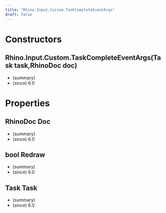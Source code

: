 ```yaml
---
title: "Rhino.Input.Custom.TaskCompleteEventArgs"
draft: false
---
```


# Constructors
## Rhino.Input.Custom.TaskCompleteEventArgs(Task task,RhinoDoc doc)
- (summary) 
- (since) 6.0
# Properties
## RhinoDoc Doc
- (summary) 
- (since) 6.0
## bool Redraw
- (summary) 
- (since) 6.0
## Task Task
- (summary) 
- (since) 6.0
